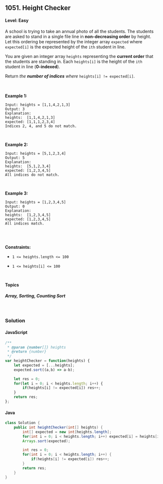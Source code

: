 ## 1051. Height Checker
#### Level: Easy


A school is trying to take an annual photo of all the students. The students are asked to stand in a single file line in **non-decreasing order** by height. Let this ordering be represented by the integer array `expected` where `expected[i]` is the expected height of the `ith` student in line.

You are given an integer array `heights` representing the **current order** that the students are standing in. Each `heights[i]` is the height of the `ith` student in line (**0-indexed**).

Return *the **number of indices** where* `heights[i] != expected[i]`.

<br><br>
**Example 1:** 

<!-- <img src="https://assets.leetcode.com/uploads/2020/01/09/sample_1_1684.png" width="560px"/>

<br>   -->

```
Input: heights = [1,1,4,2,1,3]
Output: 3
Explanation: 
heights:  [1,1,4,2,1,3]
expected: [1,1,1,2,3,4]
Indices 2, 4, and 5 do not match.
```

<br> 

**Example 2:**

<!-- <img src="https://assets.leetcode.com/uploads/2020/01/09/sample_2_1684.png" width="420px"/>

<br>   -->

```
Input: heights = [5,1,2,3,4]
Output: 5
Explanation:
heights:  [5,1,2,3,4]
expected: [1,2,3,4,5]
All indices do not match.
```

<br>

**Example 3:**

<!-- <img src="https://assets.leetcode.com/uploads/2020/01/15/sample_3_1684.png" width="540px"/>

<br>   -->

```
Input: heights = [1,2,3,4,5]
Output: 0
Explanation:
heights:  [1,2,3,4,5]
expected: [1,2,3,4,5]
All indices match.
```

<br>

<br>

**Constraints:**
- `1 <= heights.length <= 100`

- `1 <= heights[i] <= 100`



<br>

**Topics** 

##### Array, Sorting, Counting Sort


<br>

### Solution
#### JavaScript
```javascript
/**
 * @param {number[]} heights
 * @return {number}
 */
var heightChecker = function(heights) {
    let expected = [...heights];
    expected.sort((a,b) => a-b);
    
    let res = 0;
    for(let i = 0; i < heights.length; i++) {
        if(heights[i] != expected[i]) res++;
    }
    return res;
};
```

#### Java
```java
class Solution {
    public int heightChecker(int[] heights) {
        int[] expected = new int[heights.length];
        for(int i = 0; i < heights.length; i++) expected[i] = heights[i];
        Arrays.sort(expected);
        
        int res = 0;
        for(int i = 0; i < heights.length; i++) {
            if(heights[i] != expected[i]) res++;
        }
        return res;
    }
}
```

